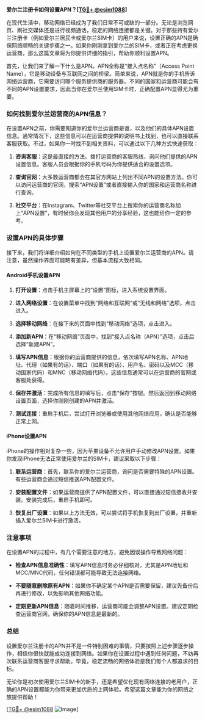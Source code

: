 **爱尔兰注册卡如何设置APN？[[TG💪+ @esim1088](https://t.me/s/esim1088)]**

在现代生活中，移动网络已经成为了我们日常不可或缺的一部分。无论是浏览网页、刷社交媒体还是进行视频通话，稳定的网络连接都是关键。对于那些持有爱尔兰注册卡（例如爱尔兰居民卡或爱尔兰SIM卡）的用户来说，设置正确的APN是确保网络顺畅的关键步骤之一。如果你刚刚拿到爱尔兰的SIM卡，或者正在考虑更换运营商，那么这篇文章将为你提供详细的指引，帮助你顺利设置APN。

首先，让我们来了解一下什么是APN。APN全称是“接入点名称”（Access Point Name），它是移动设备与互联网之间的桥梁。简单来说，APN就是你的手机告诉网络运营商，它需要访问哪个服务提供商的服务器。不同的国家和运营商可能会有不同的APN设置要求，因此当你在爱尔兰使用SIM卡时，正确配置APN显得尤为重要。

### 如何找到爱尔兰运营商的APN信息？

在设置APN之前，你需要知道你的爱尔兰运营商是谁，以及他们的具体APN设置信息。通常情况下，这些信息可以在运营商提供的说明书上找到，也可以直接联系客服获取。不过，如果你一时找不到相关资料，可以通过以下几种方式快速获取：

1. **咨询客服**：这是最直接的方法。拨打运营商的客服热线，询问他们提供的APN设置信息。客服人员会根据你的手机号码为你提供适合的设置选项。
   
2. **查询官网**：大多数运营商都会在其官方网站上列出不同APN的设置方法。你可以访问运营商的官网，搜索“APN设置”或者直接输入你的国家和运营商名称进行查询。

3. **社交平台**：在Instagram、Twitter等社交平台上搜索你的运营商名称加上“APN设置”，有时候你会发现其他用户的分享经验，这也能给你一定的参考。

### 设置APN的具体步骤

接下来，我们将详细介绍如何在不同类型的手机上设置爱尔兰运营商的APN。请注意，虽然操作界面可能略有差异，但基本流程大致相同。

#### Android手机设置APN

1. **打开设置**：点击手机主屏幕上的“设置”图标，进入系统设置界面。

2. **进入网络设置**：在设置菜单中找到“网络和互联网”或“无线和网络”选项，点击进入。

3. **选择移动网络**：在接下来的页面中找到“移动网络”选项，点击进入。

4. **添加新APN**：在“移动网络”页面中，找到“接入点名称（APN）”选项，点击后选择“新建APN”。

5. **填写APN信息**：根据你的运营商提供的信息，依次填写APN名称、APN地址、代理（如果有的话）、端口（如果有的话）、用户名、密码以及MCC（移动国家代码）和MNC（移动网络代码）。这些信息通常可以在运营商的官网或客服处获得。

6. **保存并激活**：完成所有信息的填写后，点击“保存”按钮。然后返回到移动网络设置页面，选择你刚刚创建的APN并激活。

7. **测试连接**：重启手机后，尝试打开浏览器或使用其他网络应用，确认是否能够正常上网。

#### iPhone设置APN

iPhone的操作相对复杂一些，因为苹果设备不允许用户手动修改APN设置。如果你发现iPhone无法正常使用爱尔兰的SIM卡，建议采取以下步骤：

1. **联系运营商**：首先，联系你的爱尔兰运营商，询问是否需要特殊的APN设置。有些运营商会通过短信推送APN配置文件。

2. **安装配置文件**：如果运营商提供了APN配置文件，可以直接通过短信接收并安装。安装完成后，重启手机即可。

3. **恢复出厂设置**：如果以上方法无效，可以尝试将手机恢复到出厂设置，并重新插入爱尔兰SIM卡进行激活。

### 注意事项

在设置APN的过程中，有几个需要注意的地方，避免因误操作导致网络问题：

- **检查APN信息准确性**：填写APN信息时务必仔细核对，尤其是APN地址和MCC/MNC代码，任何错误都可能导致无法连接网络。
  
- **不要随意删除原有APN**：如果你不确定某个APN是否需要保留，建议先备份后再进行修改，以免影响其他网络功能。

- **定期更新APN信息**：随着时间推移，运营商可能会调整APN设置。建议定期检查运营商官网，确保你的APN信息是最新的。

### 总结

设置爱尔兰注册卡的APN并不是一件特别困难的事情，只要按照上述步骤逐步操作，相信你很快就能成功连接到网络。如果你在设置过程中遇到任何问题，不妨再次联系运营商客服寻求帮助。毕竟，稳定流畅的网络体验是我们每个人都追求的目标。

无论你是初次使用爱尔兰SIM卡的新手，还是希望优化现有网络连接的老用户，正确的APN设置都能为你带来更加优质的上网体验。希望这篇文章能为你的网络之旅提供帮助！

[[TG💪+ @esim1088](https://t.me/s/esim1088) ![Image](https://i.postimg.cc/4NQfJmqS/Snipaste-2025-05-13-00-14-12.png)]